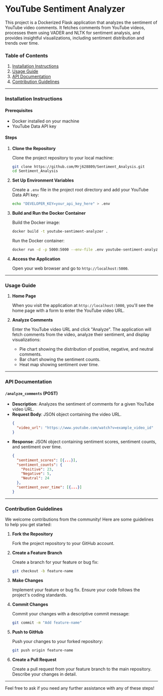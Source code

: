 # YouTube Sentiment Analyzer

This project is a Dockerized Flask application that analyzes the sentiment of YouTube video comments. It fetches comments from YouTube videos, processes them using VADER and NLTK for sentiment analysis, and provides insightful visualizations, including sentiment distribution and trends over time.

### Table of Contents
1. [Installation Instructions](#installation-instructions)
2. [Usage Guide](#usage-guide)
3. [API Documentation](#api-documentation)
4. [Contribution Guidelines](#contribution-guidelines)

---

### Installation Instructions

#### Prerequisites
- Docker installed on your machine
- YouTube Data API key

#### Steps
1. **Clone the Repository**

   Clone the project repository to your local machine:
   ```sh
   git clone https://github.com/Mrj628809/Sentiment_Analysis.git
   cd Sentiment_Analysis
   ```

2. **Set Up Environment Variables**

   Create a `.env` file in the project root directory and add your YouTube Data API key:
   ```sh
   echo "DEVELOPER_KEY=your_api_key_here" > .env
   ```

3. **Build and Run the Docker Container**

   Build the Docker image:
   ```sh
   docker build -t youtube-sentiment-analyzer .
   ```

   Run the Docker container:
   ```sh
   docker run -d -p 5000:5000 --env-file .env youtube-sentiment-analyzer
   ```

4. **Access the Application**

   Open your web browser and go to `http://localhost:5000`.

---

### Usage Guide

1. **Home Page**

   When you visit the application at `http://localhost:5000`, you'll see the home page with a form to enter the YouTube video URL.

2. **Analyze Comments**

   Enter the YouTube video URL and click "Analyze". The application will fetch comments from the video, analyze their sentiment, and display visualizations:
   - Pie chart showing the distribution of positive, negative, and neutral comments.
   - Bar chart showing the sentiment counts.
   - Heat map showing sentiment over time.

---

### API Documentation

#### `/analyze_comments` (POST)

- **Description**: Analyzes the sentiment of comments for a given YouTube video URL.
- **Request Body**: JSON object containing the video URL.
  ```json
  {
    "video_url": "https://www.youtube.com/watch?v=example_video_id"
  }
  ```
- **Response**: JSON object containing sentiment scores, sentiment counts, and sentiment over time.
  ```json
  {
    "sentiment_scores": [{...}],
    "sentiment_counts": {
      "Positive": 23,
      "Negative": 5,
      "Neutral": 24
    },
    "sentiment_over_time": [{...}]
  }
  ```

---

### Contribution Guidelines

We welcome contributions from the community! Here are some guidelines to help you get started:

1. **Fork the Repository**

   Fork the project repository to your GitHub account.

2. **Create a Feature Branch**

   Create a branch for your feature or bug fix:
   ```sh
   git checkout -b feature-name
   ```

3. **Make Changes**

   Implement your feature or bug fix. Ensure your code follows the project's coding standards.

4. **Commit Changes**

   Commit your changes with a descriptive commit message:
   ```sh
   git commit -m "Add feature-name"
   ```

5. **Push to GitHub**

   Push your changes to your forked repository:
   ```sh
   git push origin feature-name
   ```

6. **Create a Pull Request**

   Create a pull request from your feature branch to the main repository. Describe your changes in detail.

---

Feel free to ask if you need any further assistance with any of these steps!

